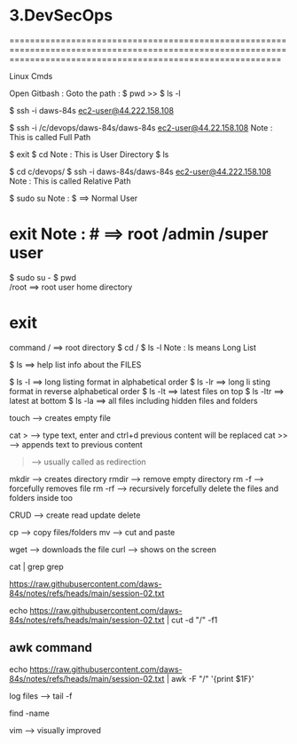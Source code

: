 # 3.DevSecOps
=================================================================================================================================================================

Linux Cmds

Open Gitbash : 
Goto the path : $ pwd  >> $ ls -l

$ ssh -i daws-84s ec2-user@44.222.158.108

$ ssh -i /c/devops/daws-84s/daws-84s ec2-user@44.22.158.108                  Note :  This is called  Full Path

$ exit 
$ cd                                                                         Note : This is User Directory 
$ ls 

$ cd c/devops/
$ ssh -i daws-84s/daws-84s ec2-user@44.222.158.108                          Note :  This is called  Relative Path


$ sudo su                                                                   Note : $ ==> Normal User
# exit                                                                      Note : # ==> root  /admin   /super user

$ sudo su - 
$ pwd     
        /root ==> root user home directory
# exit 

command <options> <inputs>
/ ==> root directory
$ cd /
$ ls -l                                                                    Note : ls means Long List 


$ ls           ==> help list info about the FILES
 
$ ls -l        ==> long listing format in alphabetical order
$ ls -lr       ==> long li sting format in reverse alphabetical order
$ ls -lt       ==> latest files on top
$ ls -ltr      ==> latest at bottom
$ ls -la       ==> all files including hidden files and folders


touch <file-name> --> creates empty file

cat > <file-name> --> type text, enter and ctrl+d
previous content will be replaced
cat >> <file-name> --> appends text to previous content


> --> usually called as redirection

mkdir <name> --> creates directory
rmdir --> remove empty directory
rm -f --> forcefully removes file
rm -rf --> recursively forcefully delete the files and folders inside too

CRUD --> create read update delete

cp <source> <destination> --> copy files/folders
mv <source> <destination> --> cut and paste

wget <URL> --> downloads the file
curl <URL> --> shows on the screen

cat <file-name> | grep <word-to-search>
grep <word-to-search> <file>

https://raw.githubusercontent.com/daws-84s/notes/refs/heads/main/session-02.txt

echo https://raw.githubusercontent.com/daws-84s/notes/refs/heads/main/session-02.txt | cut -d "/" -f1

awk command
------------
echo https://raw.githubusercontent.com/daws-84s/notes/refs/heads/main/session-02.txt | awk -F "/" '{print $1F}'

log files --> tail -f <log-file>

find <where to search> -name <file-name>

vim --> visually improved

